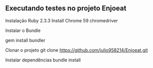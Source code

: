 ## Executando testes no projeto Enjoeat



Instalação
Ruby 2.3.3
Install Chrome 59
chromedriver


Instalar o Bundle



gem install bundler


Clonar o projeto
git clone https://github.com/julio958214/Enjoeat.git

Instalar dependências
bundle install
